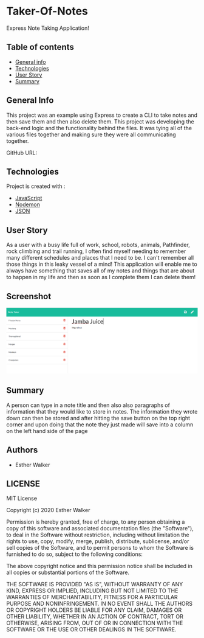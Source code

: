 # Taker-Of-Notes

Express Note Taking Application!

## Table of contents

- [General info](#general-info)
- [Technologies](#Technologies)
- [User Story](#User-Story)
- [Summary](#Summary)

## General Info

This project was an example using Express to create a CLI to take notes and then save them and then also delete them. This project was developing the back-end logic and the functionality behind the files. It was tying all of the various files together and making sure they were all communicating together.

GitHub URL:

## Technologies

Project is created with :

- [JavaScript](https://www.javascript.com/)
- [Nodemon](https://nodemon.io/)
- [JSON](https://www.json.org/json-en.html)

## User Story

As a user with a busy life full of work, school, robots, animals, Pathfinder, rock climbing and trail running, I often find myself needing to remember many different schedules and places that I need to be. I can't remember all those things in this leaky vessel of a mind!
This application will enable me to always have something that saves all of my notes and things that are about to happen in my life and then as soon as I complete them I can delete them!

## Screenshot

![image](taker.of.notes.screenshot.png)

## Summary

A person can type in a note title and then also also paragraphs of information that they would like to store in notes. The information they wrote down can then be stored and after hitting the save button on the top right corner and upon doing that the note they just made will save into a column on the left hand side of the page

## Authors

- Esther Walker

## LICENSE

MIT License

Copyright (c) 2020 Esther Walker

Permission is hereby granted, free of charge, to any person obtaining a copy
of this software and associated documentation files (the "Software"), to deal
in the Software without restriction, including without limitation the rights
to use, copy, modify, merge, publish, distribute, sublicense, and/or sell
copies of the Software, and to permit persons to whom the Software is
furnished to do so, subject to the following conditions:

The above copyright notice and this permission notice shall be included in all
copies or substantial portions of the Software.

THE SOFTWARE IS PROVIDED "AS IS", WITHOUT WARRANTY OF ANY KIND, EXPRESS OR
IMPLIED, INCLUDING BUT NOT LIMITED TO THE WARRANTIES OF MERCHANTABILITY,
FITNESS FOR A PARTICULAR PURPOSE AND NONINFRINGEMENT. IN NO EVENT SHALL THE
AUTHORS OR COPYRIGHT HOLDERS BE LIABLE FOR ANY CLAIM, DAMAGES OR OTHER
LIABILITY, WHETHER IN AN ACTION OF CONTRACT, TORT OR OTHERWISE, ARISING FROM,
OUT OF OR IN CONNECTION WITH THE SOFTWARE OR THE USE OR OTHER DEALINGS IN THE
SOFTWARE.
